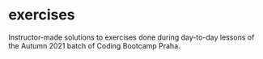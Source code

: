 # exercises
Instructor-made solutions to exercises done during day-to-day lessons of the Autumn 2021 batch of Coding Bootcamp Praha.
